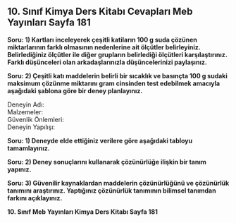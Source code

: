 ## 10. Sınıf Kimya Ders Kitabı Cevapları Meb Yayınları Sayfa 181

**Soru: 1) Kartları inceleyerek çeşitli katiların 100 g suda çözünen miktarlarının farklı olmasının nedenlerine ait ölçütler belirleyiniz. Belirlediğiniz ölçütler ile diğer grupların belirlediği ölçütleri karşılaştırınız. Farklı düşünceleri olan arkadaşlarınızla düşüncelerinizi paylaşınız.**

**Soru: 2) Çeşitli katı maddelerin belirli bir sıcaklık ve basınçta 100 g sudaki maksimum çözünme miktarını gram cinsinden test edebilmek amacıyla aşağıdaki şablona göre bir deney planlayınız.**

Deneyin Adı:  
 Malzemeler:  
 Güvenlik Önlemleri:  
 Deneyin Yapılışı:

**Soru: 1) Deneyde elde ettiğiniz verilere göre aşağıdaki tabloyu tamamlayınız.**

**Soru: 2) Deney sonuçlarını kullanarak çözünürlüğe ilişkin bir tanım yapınız.**

**Soru: 3) Güvenilir kaynaklardan maddelerin çözünürlüğünü ve çözünürlük tanımını araştırınız. Yaptığınız çözünürlük tanımının bilimsel tanımdan farkını açıklayınız.**

**10. Sınıf Meb Yayınları Kimya Ders Kitabı Sayfa 181**